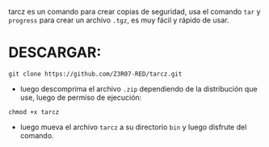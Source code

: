 tarcz es un comando para crear copias de seguridad, usa el comando `tar` y `progress` para crear un archivo `.tgz`, es muy fácil y rápido de usar.

DESCARGAR:
======

`git clone https://github.com/Z3R07-RED/tarcz.git`

* luego descomprima el archivo `.zip` dependiendo de la distribución que use, luego de permiso de ejecución:

`chmod +x tarcz`

* luego mueva el archivo `tarcz` a su directorio `bin` y luego disfrute del comando.
